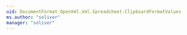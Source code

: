 ```yaml
---
uid: DocumentFormat.OpenXml.Vml.Spreadsheet.ClipboardFormatValues
ms.author: "soliver"
manager: "soliver"
---
```

